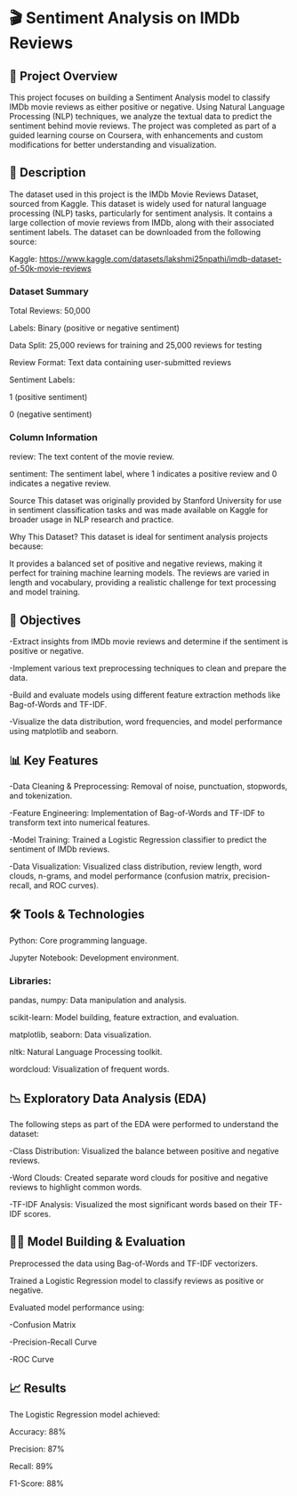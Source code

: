 # 🎬 Sentiment Analysis on IMDb Reviews

## 📄 Project Overview

This project focuses on building a Sentiment Analysis model to classify IMDb movie reviews as either positive or negative. Using Natural Language Processing (NLP) techniques, we analyze the textual data to predict the sentiment behind movie reviews. The project was completed as part of a guided learning course on Coursera, with enhancements and custom modifications for better understanding and visualization.

## 📂 Description

The dataset used in this project is the IMDb Movie Reviews Dataset, sourced from Kaggle. This dataset is widely used for natural language processing (NLP) tasks, particularly for sentiment analysis. It contains a large collection of movie reviews from IMDb, along with their associated sentiment labels. The dataset can be downloaded from the following source:

Kaggle: https://www.kaggle.com/datasets/lakshmi25npathi/imdb-dataset-of-50k-movie-reviews

### Dataset Summary

Total Reviews: 50,000

Labels: Binary (positive or negative sentiment)

Data Split: 25,000 reviews for training and 25,000 reviews for testing

Review Format: Text data containing user-submitted reviews

Sentiment Labels:

1 (positive sentiment)

0 (negative sentiment)

### Column Information

review: The text content of the movie review.

sentiment: The sentiment label, where 1 indicates a positive review and 0 indicates a negative review.

Source
This dataset was originally provided by Stanford University for use in sentiment classification tasks and was made available on Kaggle for broader usage in NLP research and practice.

Why This Dataset?
This dataset is ideal for sentiment analysis projects because:

It provides a balanced set of positive and negative reviews, making it perfect for training machine learning models.
The reviews are varied in length and vocabulary, providing a realistic challenge for text processing and model training.

## 🚀 Objectives

-Extract insights from IMDb movie reviews and determine if the sentiment is positive or negative.

-Implement various text preprocessing techniques to clean and prepare the data.

-Build and evaluate models using different feature extraction methods like Bag-of-Words and TF-IDF.

-Visualize the data distribution, word frequencies, and model performance using matplotlib and seaborn.

## 📊 Key Features

-Data Cleaning & Preprocessing: Removal of noise, punctuation, stopwords, and tokenization.

-Feature Engineering: Implementation of Bag-of-Words and TF-IDF to transform text into numerical features.

-Model Training: Trained a Logistic Regression classifier to predict the sentiment of IMDb reviews.

-Data Visualization: Visualized class distribution, review length, word clouds, n-grams, and model performance (confusion matrix, precision-recall, and ROC curves).

## 🛠️ Tools & Technologies

Python: Core programming language.

Jupyter Notebook: Development environment.

### Libraries:
pandas, numpy: Data manipulation and analysis.

scikit-learn: Model building, feature extraction, and evaluation.

matplotlib, seaborn: Data visualization.

nltk: Natural Language Processing toolkit.

wordcloud: Visualization of frequent words.

## 📉 Exploratory Data Analysis (EDA)

The following steps as part of the EDA were performed to understand the dataset:

-Class Distribution: Visualized the balance between positive and negative reviews.

-Word Clouds: Created separate word clouds for positive and negative reviews to highlight common words.

-TF-IDF Analysis: Visualized the most significant words based on their TF-IDF scores.

## 🧑‍💻 Model Building & Evaluation

Preprocessed the data using Bag-of-Words and TF-IDF vectorizers.

Trained a Logistic Regression model to classify reviews as positive or negative.

Evaluated model performance using:

-Confusion Matrix

-Precision-Recall Curve

-ROC Curve

## 📈 Results

The Logistic Regression model achieved:

Accuracy: 88%

Precision: 87%

Recall: 89%

F1-Score: 88%

